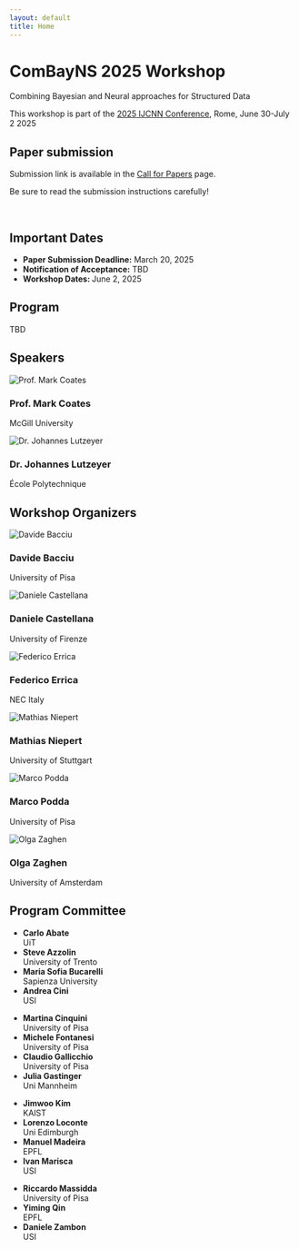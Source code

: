 ```yaml
---
layout: default
title: Home
---
```


<div class="hero">
  <h1>ComBayNS 2025 Workshop</h1>
  <p>Combining Bayesian and Neural approaches for Structured Data</p>
  <p>This workshop is part of the <a href="https://2025.ijcnn.org/" class="custom-link">2025 IJCNN Conference</a>, Rome, June 30-July 2 2025</p>
</div>

<section id="important-dates">
    <h2>Paper submission</h2>
    <p>Submission link is available in the <a href="/call-for-papers/">Call for Papers</a> page.</p>
    <p>Be sure to read the submission instructions carefully!</p><br>
    <h2>Important Dates</h2>
    <ul>
      <li><strong>Paper Submission Deadline:</strong> March 20, 2025</li>
      <li><strong>Notification of Acceptance:</strong> TBD</li>
      <li><strong>Workshop Dates: </strong>June 2, 2025</li>
    </ul>
</section>

<section id="program">
  <h2>Program</h2>

  <div class="program-container">
    <p>TBD</p>
    <!-- <div class="program-event">
        <h3>Event</h3>
        <p><strong>Time:</strong> 9:00 AM - 10:00 AM</p>
        <p><strong>Place:</strong> event place</p>
        <p><strong>Details:</strong> more details on the event</p>
    </div>
    <div class="program-event">
        <h3>Event</h3>
        <p><strong>Time:</strong> 10:30 AM - 12:00 PM</p>
        <p><strong>Place:</strong> event place</p>
        <p><strong>Details:</strong> more details on the event</p>
    </div>
    <div class="program-event">
        <h3>Event</h3>
        <p><strong>Time:</strong> 1:30 PM - 3:00 PM</p>
        <p><strong>Place:</strong> event place</p>
        <p><strong>Details:</strong> more details on the event</p>
    </div> -->
  </div>
</section>

<!-- Speakers Section -->
<section id="speakers">
  <h2>Speakers</h2>
  <div class="speakers-container">
      <div class="speaker">
          <img src="/assets/images/coates.png" alt="Prof. Mark Coates">
          <h3>Prof. Mark Coates</h3>
          <p>McGill University</p>
      </div>
      <div class="speaker">
          <img src="/assets/images/lutzeyer.png" alt="Dr. Johannes Lutzeyer">
          <h3>Dr. Johannes Lutzeyer</h3>
          <p>École Polytechnique</p>
      </div>
  </div>
</section>

<section id="organizers">
  <h2>Workshop Organizers</h2>
  <div class="organizers-container">
    <div class="organizer">
      <img src="/assets/images/bacciu.jpeg" alt="Davide Bacciu">
      <h3>Davide Bacciu</h3>
      <p>University of Pisa</p>
    </div>
    <div class="organizer">
      <img src="/assets/images/castellana.jpg" alt="Daniele Castellana">
      <h3>Daniele Castellana</h3>
      <p>University of Firenze</p>
    </div>
    <div class="organizer">
      <img src="/assets/images/errica.jpg" alt="Federico Errica">
      <h3>Federico Errica</h3>
      <p>NEC Italy</p>
    </div>
    <div class="organizer">
      <img src="/assets/images/niepert.png" alt="Mathias Niepert">
      <h3>Mathias Niepert</h3>
      <p>University of Stuttgart</p>
    </div>
    <div class="organizer">
      <img src="/assets/images/podda.jpg" alt="Marco Podda">
      <h3>Marco Podda</h3>
      <p>University of Pisa</p>
    </div>
    <div class="organizer">
      <img src="/assets/images/zaghen.png" alt="Olga Zaghen">
      <h3>Olga Zaghen</h3>
      <p>University of Amsterdam</p>
    </div>
  </div>
</section>

<section id="program-committee">
  <h2>Program Committee</h2>
  <div class="committee-container">
      <ul class="committee-column">
          <li><strong>Carlo Abate</strong><br>UiT</li>
          <li><strong>Steve Azzolin</strong><br>University of Trento</li>
          <li><strong>Maria Sofia Bucarelli</strong><br>Sapienza University</li>
          <li><strong>Andrea Cini</strong><br>USI</li>
      </ul>
      <ul class="committee-column">
          <li><strong>Martina Cinquini</strong><br>University of Pisa</li>
          <li><strong>Michele Fontanesi</strong><br>University of Pisa</li>
          <li><strong>Claudio Gallicchio</strong><br>University of Pisa</li>
          <li><strong>Julia Gastinger</strong><br>Uni Mannheim</li>
      </ul>
      <ul class="committee-column">
          <li><strong>Jimwoo Kim</strong><br>KAIST</li>
          <li><strong>Lorenzo Loconte</strong><br>Uni Edimburgh</li>
          <li><strong>Manuel Madeira</strong><br>EPFL</li>
          <li><strong>Ivan Marisca</strong><br>USI</li>
      </ul>
      <ul class="committee-column">
          <li><strong>Riccardo Massidda</strong><br>University of Pisa</li>
          <li><strong>Yiming Qin</strong><br>EPFL</li>
          <li><strong>Daniele Zambon</strong><br>USI</li>
      </ul>
  </div>
</section>

